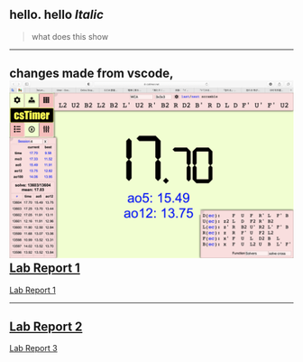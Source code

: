 hello.
**hello**
_Italic_
---

> what does this show

---
changes made from vscode,
![Image](ScreenShot.png)
[Lab Report 1](lab-report-1-week-2.html)
---
[Lab Report 1](https://<your-username>.github.io/<your-lab-reports-repo>/lab-report-1-week-2.html)

---
[Lab Report 2](lab-report-2-week-4.html)
---
[Lab Report 3](lab-report-3-week-6.html)